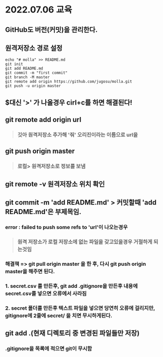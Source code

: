 # 2022.07.06 교육

## GitHub도 버전(커밋)을 관리한다.

## 원격저장소 경로 설정

```
echo "# molla" >> README.md
git init
git add README.md
git commit -m "first commit"
git branch -M master
git remote add origin https://github.com/jugosu/molla.git
git push -u origin master
```

## $대신 '>' 가 나올경우 cirl+c를 하면 해결된다!

## git remote add origin url

> ### 깃아 원격저장소 추가해 '줘' 오리진이라는 이름으로 url을

## git push origin master 

> ### 로컬> 원격저장소로 정보를 보냄

## git remote -v 원격저장소 위치 확인

## git commit -m 'add README.md' > 커밋할때 'add README.md'은 부제목임.

### error : failed to push some refs to 'url'이 나오는경우 

> ### 원격 저장소가 로컬 저장소에 없는 파일을 갖고있을경우 거절하게 되는것임

### 해결책 =>  git pull origin master 을 한 후, 다시 git push origin master을 해주면 된다.

### 1. secret.csv 를 만든후, git add .gitignore을 만든후 내용에 secret.csv를 넣으면 오류에서 사라짐

### 2. secret 폴더를 만든후 텍스트 파일을 넣으면 당연히 오류에 걸리지만, gitignore에 2줄에 secret/ 을 치면 무시하게된다.

## git add .(현재 디렉토리 중 변경된 파일들만 저장)

###  .gitignore을 목록에 적으면 git이 무시함

